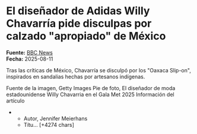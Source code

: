 # El diseñador de Adidas Willy Chavarría pide disculpas por calzado "apropiado" de México

**Fuente:** [BBC News](https://www.bbc.com/mundo/articles/crr22xwrqqjo)  
**Fecha:** 2025-08-11

Tras las críticas de México, Chavarría se disculpó por los "Oaxaca Slip-on", inspirados en sandalias hechas por artesanos indígenas.

Fuente de la imagen, Getty Images
Pie de foto, El diseñador de moda estadounidense Willy Chavarria en el Gala Met 2025
Información del artículo<ul><li><ul><li>Autor, Jennifer Meierhans</li><li>Títu… [+4274 chars]
